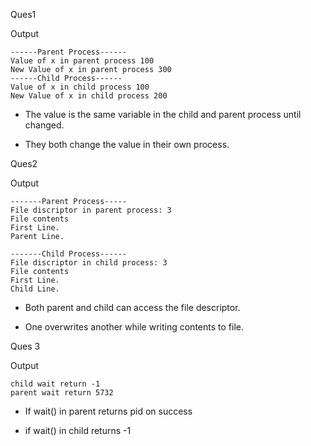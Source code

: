 Ques1 

Output
```
------Parent Process------
Value of x in parent process 100
New Value of x in parent process 300
------Child Process------
Value of x in child process 100
New Value of x in child process 200

```
* The value is the same variable in the child and parent process until changed.

* They both change the value in their own process.

Ques2 

Output
```
-------Parent Process-----
File discriptor in parent process: 3
File contents
First Line.
Parent Line.

-------Child Process------
File discriptor in child process: 3
File contents
First Line.
Child Line.

```
* Both parent and child can access the file descriptor.

* One overwrites another while writing contents to file.

Ques 3

Output
```
child wait return -1
parent wait return 5732
```
* If wait() in parent returns pid on success

* if wait() in child returns -1
